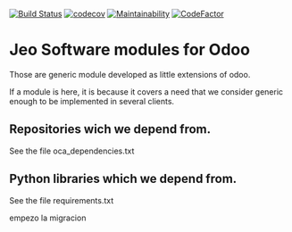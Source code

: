 

[![Build Status](https://travis-ci.com/jobiols/odoo-jeo-ce.svg?branch=13.0)](https://travis-ci.com/jobiols/odoo-jeo-ce)
[![codecov](https://codecov.io/gh/jobiols/odoo-jeo-ce/branch/13.0/graph/badge.svg)](https://codecov.io/gh/jobiols/odoo-jeo-ce)
[![Maintainability](https://api.codeclimate.com/v1/badges/aeed2d3ea9a55dcf76ad/maintainability)](https://codeclimate.com/github/jobiols/odoo-jeo-ce/maintainability)
[![CodeFactor](https://www.codefactor.io/repository/github/jobiols/odoo-jeo-ce/badge)](https://www.codefactor.io/repository/github/jobiols/odoo-jeo-ce)

Jeo Software modules for Odoo
=============================

Those are generic module developed as little extensions of odoo.

If a module is here, it is because it covers a need that we consider generic
enough to be implemented in several clients.

Repositories wich we depend from.
---------------------------------

See the file oca_dependencies.txt

Python libraries which we depend from.
--------------------------------------

See the file requirements.txt

empezo la migracion

